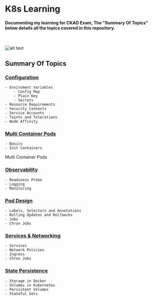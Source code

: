 # K8s Learning
<h4>Documenting my learning for CKAD Exam, The "Summary Of Topics" below details all the topics covered in this repository.</h4>
<br>

![alt text](https://codefresh.io/wp-content/uploads/2017/02/Intro-to-Kubernetes-blog-b-2.png)<br>

<h2>Summary Of Topics</h2>
<h3>
    
[Configuration](https://github.com/EAS-Kalem/k8-learning/tree/main/Configuration%20Module) 
</h3>

```
- Enviroment Variables
    - Config Map
    - Plain Key
    - Secrets
- Resource Requirements
- Security Contexts
- Service Accounts
- Taints and Tolerations
- Node Affinity
```
<h3>
    
[Multi Container Pods](https://github.com/EAS-Kalem/k8-learning/tree/main/Multi%20Container%20Pods) 
</h3>


```
- Basics
- Init Containers
```
Multi Container Pods
<h3>

[Observability](https://github.com/EAS-Kalem/k8-learning/tree/main/Multi%20Container%20Pods)
</h3>

```
- Readiness Probe
- Logging
- Monitoring
```

<h3>
    
[Pod Design](https://github.com/EAS-Kalem/k8-learning/tree/main/Pod%20Design) 
</h3>

```
- Labels, Selectors and Annotations
- Rolling Updates and Rollbacks
- Jobs
- Chron Jobs
```


<h3>

[Services & Networking](https://github.com/EAS-Kalem/k8-learning/tree/main/Services%20&%20Networking) 

</h3>

```
- Services
- Network Policies
- Ingress
- Chron Jobs
```


<h3>

[State Persistence](https://github.com/EAS-Kalem/k8-learning/tree/main/State%20Persistence) 

</h3>

```
- Storage in Docker
- Volumes in Kubernetes
- Persistent Volumes
- Stateful Sets
```

